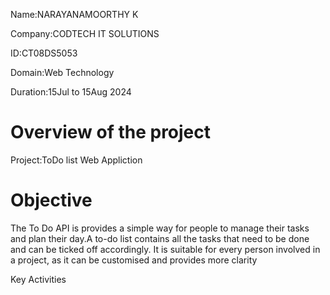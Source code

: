 
Name:NARAYANAMOORTHY K

Company:CODTECH IT SOLUTIONS

ID:CT08DS5053

Domain:Web Technology

Duration:15Jul to 15Aug 2024

# Overview of the project

Project:ToDo list Web Appliction

#  Objective

The To Do API is provides a simple way for people to manage 
their tasks and plan their day.A to-do list contains all the 
tasks that need to be done and can be ticked off accordingly.
It is suitable for every person involved in a project, as 
it can be customised and provides more clarity

Key Activities

 
